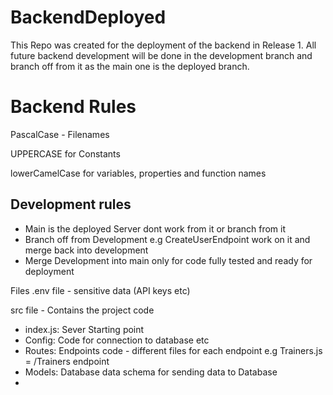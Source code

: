 # BackendDeployed

This Repo was created for the deployment of the backend in Release 1. All future backend development will be done in
the development branch and branch off from it as the main one is the deployed branch.

# Backend Rules
PascalCase - Filenames

UPPERCASE for Constants

lowerCamelCase for variables, properties and function names

## Development rules
- Main is the deployed Server dont work from it or branch from it 
- Branch off from Development e.g CreateUserEndpoint work on it and merge back into development
- Merge Development into main only for code fully tested and ready for deployment 

Files
.env file - sensitive data (API keys etc)

src file - Contains the project code
- index.js: Sever Starting point
- Config: Code for connection to database etc
- Routes: Endpoints code - different files for each endpoint e.g Trainers.js = /Trainers endpoint
- Models: Database data schema for sending data to Database
-